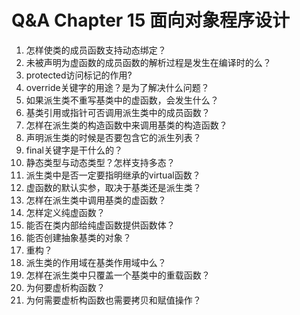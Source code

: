 # Q&A Chapter 15 面向对象程序设计

1. 怎样使类的成员函数支持动态绑定？
2. 未被声明为虚函数的成员函数的解析过程是发生在编译时的么？
3. protected访问标记的作用?
4. override关键字的用途？是为了解决什么问题？
5. 如果派生类不重写基类中的虚函数，会发生什么？
6. 基类引用或指针可否调用派生类中的成员函数？
7. 怎样在派生类的构造函数中来调用基类的构造函数？
8. 声明派生类的时候是否要包含它的派生列表？
9. final关键字是干什么的？
10. 静态类型与动态类型？怎样支持多态？
11. 派生类中是否一定要指明继承的virtual函数？
12. 虚函数的默认实参，取决于基类还是派生类？
13. 怎样在派生类中调用基类的虚函数？
14. 怎样定义纯虚函数？
15. 能否在类内部给纯虚函数提供函数体？
16. 能否创建抽象基类的对象？
17. 重构？
18. 派生类的作用域在基类作用域中么？
19. 怎样在派生类中只覆盖一个基类中的重载函数？
20. 为何要虚析构函数？
21. 为何需要虚析构函数也需要拷贝和赋值操作？